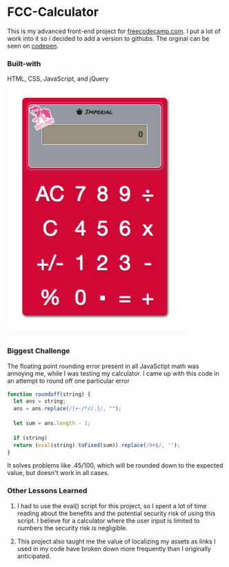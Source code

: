 # FCC-Calculator
This is my advanced front-end project for [freecodecamp.com](https://www.freecodecamp.com). I put a lot of work into it so i decided to add a version to githubs. The orginal can be seen on [codepen](http://codepen.io/jjspetz/full/OWXoeO/).

### Built-with
HTML, CSS, JavaScript, and jQuery

![calculator](https://github.com/jjspetz/FCC-Calculator/blob/master/assets/calculator%20img.png)

### Biggest Challenge
The floating point rounding error present in all JavaSctipt math was annoying me, while I was testing my calculator. I came up with this code in an attempt to round off one particular error

```javascript
function roundoff(string) {
  let ans = string;
  ans = ans.replace(/[+-/*//.]/, "");

  let sum = ans.length - 1;
  
  if (string)
  return (eval(string).toFixed(sum)).replace(/0+$/, '');
}
```

It solves problems like .45/100, which will be rounded down to the expected value, but doesn't work in all cases.

### Other Lessons Learned
1) I had to use the eval() script for this project, so I spent a lot of time reading about the benefits and the potential security risk of using this script. I believe for a calculator where the user input is limited to numbers the security risk is negligible.

2) This project also taught me the value of localizing my assets as links I used in my code have broken down more frequently than I originally anticipated.
